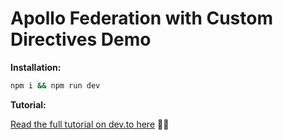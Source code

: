 # Apollo Federation with Custom Directives Demo

**Installation:**

```bash
npm i && npm run dev
```

**Tutorial:**

[Read the full tutorial on dev.to here](https://dev.to/mandiwise/using-custom-directives-with-apollo-federation-4o6p) 👩‍💻